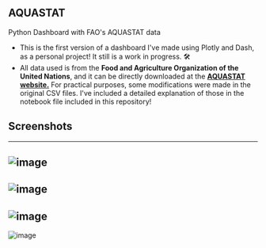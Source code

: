## AQUASTAT

Python Dashboard with FAO's AQUASTAT data

*   This is the first version of a dashboard I've made using Plotly and Dash, as a personal project! It still is a work in progress. 🛠 
*   All data used is from the **Food and Agriculture Organization of the United Nations**, and it can be directly downloaded at the [**AQUASTAT website.**](https://www.fao.org/aquastat/en/) For practical purposes, some modifications were made in the original CSV files. I've included a detailed explanation of those in the notebook file included in this repository!


## Screenshots
---

![image](https://user-images.githubusercontent.com/110631006/188063282-938720b6-ac7e-4326-8443-28d1e2888fdb.png)
--
![image](https://user-images.githubusercontent.com/110631006/188063324-b1d31ed5-bf1f-4b3f-8056-a22708a0a9fb.png)
--
![image](https://user-images.githubusercontent.com/110631006/188063473-d6926047-1232-4a44-924b-0f42c9b84a96.png)
--
![image](https://user-images.githubusercontent.com/110631006/188063536-b85524e7-f5b2-4e8b-a4b1-da2ac33dc402.png)

